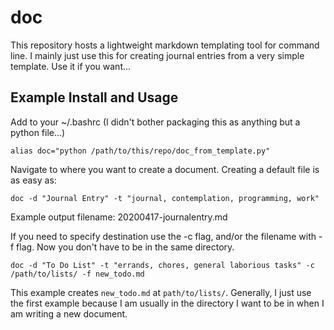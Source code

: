 # doc
This repository hosts a lightweight markdown templating tool for command line. I mainly just use this for creating journal entries from a very simple template. Use it if you want...  
  
## Example Install and Usage  
Add to your ~/.bashrc (I didn't bother packaging this as anything but a python file...)
```
alias doc="python /path/to/this/repo/doc_from_template.py"
```
  
Navigate to where you want to create a document. Creating a default file is as easy as:
```
doc -d "Journal Entry" -t "journal, contemplation, programming, work"
```
  
Example output filename: 20200417-journalentry.md  
  
If you need to specify destination use the -c flag, and/or the filename with -f flag. Now you don't have to be in the same directory.
```
doc -d "To Do List" -t "errands, chores, general laborious tasks" -c /path/to/lists/ -f new_todo.md
```
This example creates `new_todo.md` at `path/to/lists/`. Generally, I just use the first example because I am usually in the directory I want to be in when I am writing a new document.

